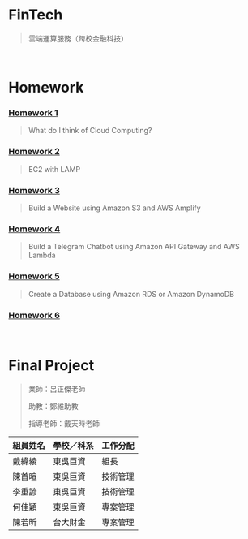 # FinTech
> 雲端運算服務（跨校金融科技）

&nbsp;

# Homework
### [Homework 1](https://github.com/hannah890621/FinTech/blob/main/HW1/HW1.md)
> What do I think of Cloud Computing?



### [Homework 2](https://youtu.be/eAMW6D3pJ84)
> EC2 with LAMP



### [Homework 3](https://youtu.be/PSEy6EGkslA)
>Build a Website using Amazon S3 and AWS Amplify



### [Homework 4](https://youtu.be/SG7JJ-EqF0Uh)
>Build a Telegram Chatbot using Amazon API Gateway and AWS Lambda



### [Homework 5](https://youtu.be/778bMqBzm_M)
>Create a Database using Amazon RDS or Amazon DynamoDB



### [Homework 6](https://github.com/hannah890621/FinTech/blob/main/HW1/HW1.md)
>

&nbsp;

# Final Project
> 業師：呂正傑老師
> 
> 助教：鄭維助教
> 
> 指導老師：戴天時老師

|組員姓名|學校／科系|工作分配|
|---|----|----|
|戴緯綾|東吳巨資|組長|
|陳首暄|東吳巨資|技術管理|
|李重諺|東吳巨資|技術管理|
|何佳穎|東吳巨資|專案管理|
|陳若昕|台大財金|專案管理|
